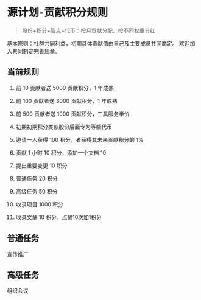 源计划-贡献积分规则
============

> 股份+积分+智点+代币：按月贡献分配、按不同权重分红

基本原则：社群共同利益，初期具体贡献值由自己及主要成员共同商定。
欢迎加入共同制定完善规章。

## 当前规则

1. 前 10 贡献者送 5000 贡献积分，1 年成熟
1. 前 100 贡献者送 3000 贡献积分，1 年成熟
1. 前 500 贡献者送 1000 贡献积分，工具服务半价
1. 初期初期积分类似股份后面专为等额代币
1. 邀请一人获得 100 积分，者获得其未来贡献积分的 1%

1. 贡献 1 小时 10 积分，添加一个文档 10
1. 提出重要变更 10 积分
1. 普通任务 20 积分
1. 高级任务 50 积分
1. 收录项目 1000 积分
1. 收录文章 10 积分，点赞10次加1积分

## 普通任务

宣传推广

## 高级任务

组织会议

